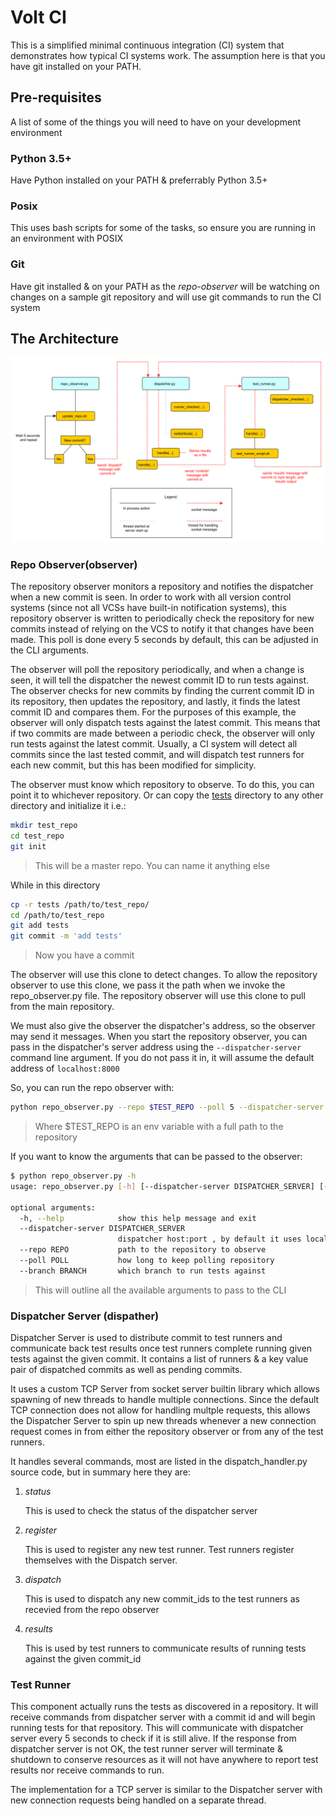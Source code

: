 # Volt CI

This is a simplified minimal continuous integration (CI) system that demonstrates how typical CI systems work. The assumption here is that you have git installed on your PATH.

## Pre-requisites

A list of some of the things you will need to have on your development environment

### Python 3.5+

Have Python installed on your PATH & preferrably Python 3.5+

### Posix

This uses bash scripts for some of the tasks, so ensure you are running in an environment with POSIX

### Git

Have git installed & on your PATH as the _repo-observer_  will be watching on changes on a sample git repository and will use git commands to run the CI system

## The Architecture

![architecture](./images/architecture.png)

### Repo Observer(observer)

The repository observer monitors a repository and notifies the dispatcher when a new commit is seen. In order to work with all version control systems (since not all VCSs have built-in notification systems), this repository observer is written to periodically check the repository for new commits instead of relying on the VCS to notify it that changes have been made. This poll is done every 5 seconds by default, this can be adjusted in the CLI arguments.

The observer will poll the repository periodically, and when a change is seen, it will tell the dispatcher the newest commit ID to run tests against. The observer checks for new commits by finding the current commit ID in its repository, then updates the repository, and lastly, it finds the latest commit ID and compares them. For the purposes of this example, the observer will only dispatch tests against the latest commit. This means that if two commits are made between a periodic check, the observer will only run tests against the latest commit. Usually, a CI system will detect all commits since the last tested commit, and will dispatch test runners for each new commit, but this has been modified for simplicity.

The observer must know which repository to observe. To do this, you can point it to whichever repository. Or can copy the [tests](./tests) directory to any other directory and initialize it i.e.:

```bash
mkdir test_repo
cd test_repo
git init
```

> This will be a master repo. You can name it anything else

While in this directory

``` bash
cp -r tests /path/to/test_repo/
cd /path/to/test_repo
git add tests
git commit -m 'add tests'
```

> Now you have a commit

The observer will use this clone to detect changes. To allow the repository observer to use this clone, we pass it the path when we invoke the repo_observer.py file. The repository observer will use this clone to pull from the main repository.

We must also give the observer the dispatcher's address, so the observer may send it messages. When you start the repository observer, you can pass in the dispatcher's server address using the `--dispatcher-server` command line argument. If you do not pass it in, it will assume the default address of `localhost:8000`

So, you can run the repo observer with:

```bash
python repo_observer.py --repo $TEST_REPO --poll 5 --dispatcher-server localhost:8000
```

> Where $TEST_REPO is an env variable with a full path to the repository

If you want to know the arguments that can be passed to the observer:

```bash
$ python repo_observer.py -h
usage: repo_observer.py [-h] [--dispatcher-server DISPATCHER_SERVER] [--repo REPO] [--poll POLL] [--branch BRANCH]

optional arguments:
  -h, --help            show this help message and exit
  --dispatcher-server DISPATCHER_SERVER
                        dispatcher host:port , by default it uses localhost:8000
  --repo REPO           path to the repository to observe
  --poll POLL           how long to keep polling repository
  --branch BRANCH       which branch to run tests against
```

> This will outline all the available arguments to pass to the CLI

### Dispatcher Server (dispather)

Dispatcher Server is used to distribute commit to test runners and communicate back test results once test runners
complete running given tests against the given commit. It contains a list of runners & a key value pair of dispatched commits
as well as pending commits.

It uses a custom TCP Server from socket server builtin library which allows spawning of new threads to handle multiple connections. Since the default TCP connection does not allow for handling multple requests, this allows the Dispatcher Server
to spin up new threads whenever a new connection request comes in from either the repository observer or from any of the test runners.

It handles several commands, most are listed in the dispatch_handler.py source code, but in summary here they are:

1. _status_

    This is used to check the status of the dispatcher server

2. _register_

    This is used to register any new test runner. Test runners register themselves with the Dispatch server.

3. _dispatch_

    This is used to dispatch any new commit_ids to the test runners as recevied from the repo observer

4. _results_

    This is used by test runners to communicate results of running tests against the given commit_id

### Test Runner

This component actually runs the tests as discovered in a repository. It will receive commands from dispatcher server
with a commit id and will begin running tests for that repository. This will communicate with dispatcher server every 5 seconds to check if it is still alive. If the response from dispatcher server is not OK, the test runner server will terminate & shutdown to conserve resources as it will not have anywhere to report test results nor receive commands to run.

The implementation for a TCP server is similar to the Dispatcher server with new connection requests being handled on a separate thread.